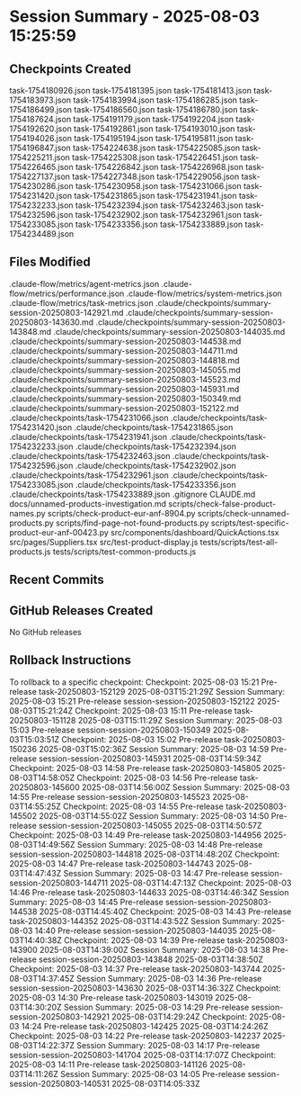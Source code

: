 # Session Summary - 2025-08-03 15:25:59

## Checkpoints Created
task-1754180926.json
task-1754181395.json
task-1754181413.json
task-1754183973.json
task-1754183994.json
task-1754186285.json
task-1754186499.json
task-1754186560.json
task-1754186780.json
task-1754187624.json
task-1754191179.json
task-1754192204.json
task-1754192620.json
task-1754192861.json
task-1754193010.json
task-1754194026.json
task-1754195194.json
task-1754195811.json
task-1754196847.json
task-1754224638.json
task-1754225085.json
task-1754225211.json
task-1754225308.json
task-1754226451.json
task-1754226465.json
task-1754226842.json
task-1754226968.json
task-1754227137.json
task-1754227348.json
task-1754229056.json
task-1754230286.json
task-1754230958.json
task-1754231066.json
task-1754231420.json
task-1754231865.json
task-1754231941.json
task-1754232233.json
task-1754232394.json
task-1754232463.json
task-1754232596.json
task-1754232902.json
task-1754232961.json
task-1754233085.json
task-1754233356.json
task-1754233889.json
task-1754234489.json

## Files Modified
.claude-flow/metrics/agent-metrics.json
.claude-flow/metrics/performance.json
.claude-flow/metrics/system-metrics.json
.claude-flow/metrics/task-metrics.json
.claude/checkpoints/summary-session-20250803-142921.md
.claude/checkpoints/summary-session-20250803-143630.md
.claude/checkpoints/summary-session-20250803-143848.md
.claude/checkpoints/summary-session-20250803-144035.md
.claude/checkpoints/summary-session-20250803-144538.md
.claude/checkpoints/summary-session-20250803-144711.md
.claude/checkpoints/summary-session-20250803-144818.md
.claude/checkpoints/summary-session-20250803-145055.md
.claude/checkpoints/summary-session-20250803-145523.md
.claude/checkpoints/summary-session-20250803-145931.md
.claude/checkpoints/summary-session-20250803-150349.md
.claude/checkpoints/summary-session-20250803-152122.md
.claude/checkpoints/task-1754231066.json
.claude/checkpoints/task-1754231420.json
.claude/checkpoints/task-1754231865.json
.claude/checkpoints/task-1754231941.json
.claude/checkpoints/task-1754232233.json
.claude/checkpoints/task-1754232394.json
.claude/checkpoints/task-1754232463.json
.claude/checkpoints/task-1754232596.json
.claude/checkpoints/task-1754232902.json
.claude/checkpoints/task-1754232961.json
.claude/checkpoints/task-1754233085.json
.claude/checkpoints/task-1754233356.json
.claude/checkpoints/task-1754233889.json
.gitignore
CLAUDE.md
docs/unnamed-products-investigation.md
scripts/check-false-product-names.py
scripts/check-product-eur-anf-8904.py
scripts/check-unnamed-products.py
scripts/find-page-not-found-products.py
scripts/test-specific-product-eur-anf-00423.py
src/components/dashboard/QuickActions.tsx
src/pages/Suppliers.tsx
src/test-product-display.js
tests/scripts/test-all-products.js
tests/scripts/test-common-products.js

## Recent Commits


## GitHub Releases Created
No GitHub releases

## Rollback Instructions
To rollback to a specific checkpoint:
Checkpoint: 2025-08-03 15:21	Pre-release	task-20250803-152129	2025-08-03T15:21:29Z
Session Summary: 2025-08-03 15:21	Pre-release	session-session-20250803-152122	2025-08-03T15:21:24Z
Checkpoint: 2025-08-03 15:11	Pre-release	task-20250803-151128	2025-08-03T15:11:29Z
Session Summary: 2025-08-03 15:03	Pre-release	session-session-20250803-150349	2025-08-03T15:03:51Z
Checkpoint: 2025-08-03 15:02	Pre-release	task-20250803-150236	2025-08-03T15:02:36Z
Session Summary: 2025-08-03 14:59	Pre-release	session-session-20250803-145931	2025-08-03T14:59:34Z
Checkpoint: 2025-08-03 14:58	Pre-release	task-20250803-145805	2025-08-03T14:58:05Z
Checkpoint: 2025-08-03 14:56	Pre-release	task-20250803-145600	2025-08-03T14:56:00Z
Session Summary: 2025-08-03 14:55	Pre-release	session-session-20250803-145523	2025-08-03T14:55:25Z
Checkpoint: 2025-08-03 14:55	Pre-release	task-20250803-145502	2025-08-03T14:55:02Z
Session Summary: 2025-08-03 14:50	Pre-release	session-session-20250803-145055	2025-08-03T14:50:57Z
Checkpoint: 2025-08-03 14:49	Pre-release	task-20250803-144956	2025-08-03T14:49:56Z
Session Summary: 2025-08-03 14:48	Pre-release	session-session-20250803-144818	2025-08-03T14:48:20Z
Checkpoint: 2025-08-03 14:47	Pre-release	task-20250803-144743	2025-08-03T14:47:43Z
Session Summary: 2025-08-03 14:47	Pre-release	session-session-20250803-144711	2025-08-03T14:47:13Z
Checkpoint: 2025-08-03 14:46	Pre-release	task-20250803-144633	2025-08-03T14:46:34Z
Session Summary: 2025-08-03 14:45	Pre-release	session-session-20250803-144538	2025-08-03T14:45:40Z
Checkpoint: 2025-08-03 14:43	Pre-release	task-20250803-144352	2025-08-03T14:43:52Z
Session Summary: 2025-08-03 14:40	Pre-release	session-session-20250803-144035	2025-08-03T14:40:38Z
Checkpoint: 2025-08-03 14:39	Pre-release	task-20250803-143900	2025-08-03T14:39:00Z
Session Summary: 2025-08-03 14:38	Pre-release	session-session-20250803-143848	2025-08-03T14:38:50Z
Checkpoint: 2025-08-03 14:37	Pre-release	task-20250803-143744	2025-08-03T14:37:45Z
Session Summary: 2025-08-03 14:36	Pre-release	session-session-20250803-143630	2025-08-03T14:36:32Z
Checkpoint: 2025-08-03 14:30	Pre-release	task-20250803-143019	2025-08-03T14:30:20Z
Session Summary: 2025-08-03 14:29	Pre-release	session-session-20250803-142921	2025-08-03T14:29:24Z
Checkpoint: 2025-08-03 14:24	Pre-release	task-20250803-142425	2025-08-03T14:24:26Z
Checkpoint: 2025-08-03 14:22	Pre-release	task-20250803-142237	2025-08-03T14:22:37Z
Session Summary: 2025-08-03 14:17	Pre-release	session-session-20250803-141704	2025-08-03T14:17:07Z
Checkpoint: 2025-08-03 14:11	Pre-release	task-20250803-141126	2025-08-03T14:11:26Z
Session Summary: 2025-08-03 14:05	Pre-release	session-session-20250803-140531	2025-08-03T14:05:33Z
